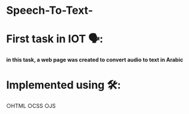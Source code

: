 # Speech-To-Text-
# First task in IOT 🗣: 
**in this task, a web page was created to convert audio to text in Arabic**

# Implemented using 🛠️:
○HTML
○CSS
○JS

